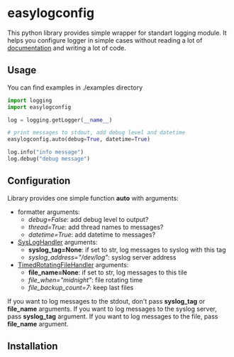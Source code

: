 easylogconfig
=============

This python library provides simple wrapper for standart logging module. It helps you configure
logger in simple cases without reading a lot of [documentation][1] and writing a lot of code.

Usage
-----

You can find examples in ./examples directory

```python
import logging
import easylogconfig

log = logging.getLogger(__name__)

# print messages to stdout, add debug level and datetime
easylogconfig.auto(debug=True, datetime=True)

log.info("info message")
log.debug("debug message")
```

Configuration
-------------

Library provides one simple function **auto** with arguments:

* formatter arguments:
  * *debug=False*: add debug level to output?
  * *thread=True*: add thread names to messages?
  * *datetime=True*: add datetime to messages?
* [SysLogHandler][2] arguments:
  * **syslog_tag=None**: if set to str, log messages to syslog with this tag
  * *syslog_address="/dev/log"*: syslog server address
* [TimedRotatingFileHandler][3] arguments:
  * **file_name=None**: if set to str, log messages to this tile
  * *file_when="midnight"*: file rotating time
  * *file_backup_count=7*: keep last files

If you want to log messages to the stdout, don't pass **syslog_tag** or **file_name** arguments. If
you want to log messages to the syslog server, pass **syslog_tag** argument. If you want to log
messages to the file, pass **file_name** argument.

Installation
------------

[1]: https://docs.python.org/2.7/howto/logging.html
[2]: https://docs.python.org/2.7/library/logging.handlers.html#sysloghandler
[3]: https://docs.python.org/2.7/library/logging.handlers.html#timedrotatingfilehandler
